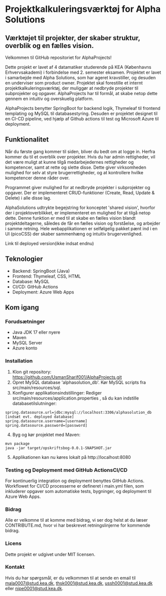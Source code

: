 # Projektkalkuleringsværktøj for Alpha Solutions
## Værktøjet til projekter, der skaber struktur, overblik og en fælles vision.
Velkommen til GitHub repositoriet for AlphaProjects!

Dette projekt er lavet af 4 datamatiker studerende på KEA (Københavns Erhvervsakademi) i forbindelse med 2. semester eksamen. Projektet er lavet i samarbejde med Alpha Solutions, som har ageret kravstiller, og desuden en underviser som product owner. Projektet skal forestille et internt projektkalkuleringsværktøj, der muliggør at nedbryde projekter til subprojekter og opgaver. AlphaProjects har til formål, at skabe netop dette gennem en intuitiv og overskuelig platform. 

AlphaProjects benytter SpringBoot for backend logik, Thymeleaf til frontend templating og MySQL til databasestyring. Desuden er projektet designet til en CI-CD pipeline, ved hjælp af Github actions til test og Microsoft Azure til deployment. 

## Funktionalitet
Når du første gang kommer til siden, bliver du bedt om at logge in. Herfra kommer du til et overblik over projekter. Hvis du har admin rettigheder, vil det være muligt at kunne tilgå medarbejedernes rettigheder og kompetencer, samt at rette og slette disse. Dette giver virksomheden mulighed for selv at styre brugerrettigheder, og at kontrollere hvilke kompetencer denne råder over. 

Programmet giver mulighed for at nedbryde projekter i subprojekter og opgaver. Der er implementeret CRUD-funktioner (Create, Read, Update & Delete) i alle disse lag. 

AlphaSolutions udtrykte begejstring for konceptet 'shared vision', hvorfor der i projektoverblikket, er implementeret en mulighed for at tilgå netop dette. Denne funktion er med til at skabe en fælles vision blandt projektdeltagerne, således de får en fælles vision og forståelse, og arbejder i samme retning. 
Hele webapplikationen er selfølgelig pakket pænt ind i en UI (picoCSS) der skaber sammenhæng og intuitiv brugervenlighed. 

Link til deployed version(ikke indsat endnu)

## Teknologier
* Backend: SpringBoot (Java)
* Frontend: Thymeleaf, CSS, HTML
* Database: MySQL
* CI/CD: GitHub Actions
* Deployment: Azure Web Apps

## Kom igang
### Forudsætninger
* Java JDK 17 eller nyere
* Maven
* MySQL Server
* Azure konto

### Installation
1. Klon git repository: https://github.com/UsmanSharif001/AlphaProjects.git
2. Opret MySQL database 'alphasolution_db'. Kør MySQL scripts fra src/main/resources/sql.
3. Konfigurer applikationsindstillinger: Rediger src/main/resources/application.properties , så du kan indstille databasetilslutninger:
```
spring.datasource.url=jdbc:mysql://localhost:3306/alphasolution_db [indsæt evt. deployed database]
spring.datasource.username=[username]
spring.datasource.password=[password]
```
4. Byg og kør projektet med Maven:
```
mvn package
java -jar target/opskriftsbog-0.0.1-SNAPSHOT.jar
```
5. Applikationen kan nu køres lokalt på http://localhost:8080

### Testing og Deployment med GitHub ActionsCI/CD
For kontinuerlig integration og deployment benyttes GitHub Actions. Workflowet for CI/CD processerne er defineret i main.yml filen, som inkluderer opgaver som automatiske tests, bygninger, og deployment til Azure Web Apps.

### Bidrag
Alle er velkomne til at komme med bidrag, vi ser dog helst at du læser CONTRIBUTE.md, hvor vi har beskrevet retningslinjerne for kommende bidrag.

### Licens
Dette projekt er udgivet under MIT licensen.

### Kontakt
Hvis du har spørgsmål, er du velkommen til at sende en email til mala0007@stud.kea.dk, thsk0001@stud.kea.dk, ussh0001@stud.kea.dk eller nipe0001@stud.kea.dk.
